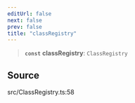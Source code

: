```yaml
---
editUrl: false
next: false
prev: false
title: "classRegistry"
---
```


> **`const`** **classRegistry**: `ClassRegistry`

## Source

src/ClassRegistry.ts:58

